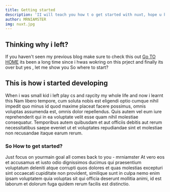 ```yaml
---
title: Getting started
description: 'II will teach you how t o get started with nuxt, hope u knowvvue js'
author: MRNIAMSTER
img: nuxt.jpg
---
```

## Thinking why i left?
If you haven't seen my previous blog make sure to check this out
[Go TO HOME](/)
its been a long time since i hwas wokring on this prject and finally its over but yes , let me show you 
So where to start?


## This is how i started developing
When i was small kid i left play cs and raycity my whole life and now i learnt this
   Nam libero tempore, cum soluta nobis est eligendi optio cumque
              nihil impedit quo minus id quod maxime placeat facere possimus,
              omnis voluptas assumenda est, omnis dolor repellendus. Quis autem
              vel eum iure reprehenderit qui in ea voluptate velit esse quam
              nihil molestiae consequatur. Temporibus autem quibusdam et aut
              officiis debitis aut rerum necessitatibus saepe eveniet ut et
              voluptates repudiandae sint et molestiae non recusandae itaque
              earum rerum.
              <info-box :array="['front end','back-end','full stack']" data="area where you hae to excel ;)"></info-box> 
                         

### So How to get started?
Just focus on yourmain goal all comes back to you - mrniamster
At vero eos et accusamus et iusto odio dignissimos ducimus qui
              praesentium voluptatum deleniti atque corrupti quos dolores et
              quas molestias excepturi sint occaecati cupiditate non provident,
              similique sunt in culpa nemo enim ipsam voluptatem quia voluptas
              sit qui officia deserunt mollitia animi, id est laborum et dolorum
              fuga quidem rerum facilis est distinctio.
